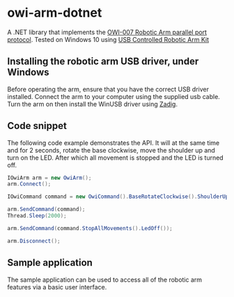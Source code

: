 # owi-arm-dotnet

A .NET library that implements the [OWI-007 Robotic Arm parallel port protocol](http://notbrainsurgery.livejournal.com/38622.html). Tested on Windows 10 using [USB Controlled Robotic Arm Kit](http://www.maplin.co.uk/p/usb-controlled-robotic-arm-kit-a37jn)

## Installing the robotic arm USB driver, under Windows

Before operating the arm, ensure that you have the correct USB driver installed. Connect the arm to your computer using the supplied usb cable. Turn the arm on then install the WinUSB driver using [Zadig](http://zadig.akeo.ie/).

## Code snippet
The following code example demonstrates the API. It will at the same time and for 2 seconds, rotate the base clockwise, move the shoulder up and turn on the LED. After which all movement is stopped and the LED is turned off.

```csharp
IOwiArm arm = new OwiArm();
arm.Connect();

IOwiCommand command = new OwiCommand().BaseRotateClockwise().ShoulderUp().LedOn();

arm.SendCommand(command);
Thread.Sleep(2000);

arm.SendCommand(command.StopAllMovements().LedOff());

arm.Disconnect();
```

## Sample application

The sample application can be used to access all of the robotic arm features via a basic user interface.
